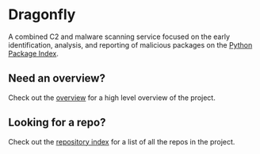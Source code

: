 # Dragonfly

A combined C2 and malware scanning service focused on the early identification, analysis, and reporting of malicious packages on the [Python Package Index](https://pypi.org/).

## Need an overview?

Check out the [overview](docs/overview.md) for a high level overview of the project.

## Looking for a repo?

Check out the [repository index](docs/repository_index.md) for a list of all the repos in the project.
